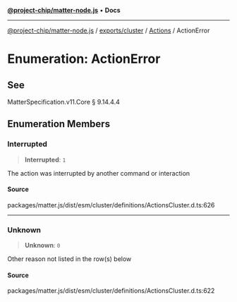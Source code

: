 [**@project-chip/matter-node.js**](../../../../../README.md) • **Docs**

***

[@project-chip/matter-node.js](../../../../../modules.md) / [exports/cluster](../../../README.md) / [Actions](../README.md) / ActionError

# Enumeration: ActionError

## See

MatterSpecification.v11.Core § 9.14.4.4

## Enumeration Members

### Interrupted

> **Interrupted**: `1`

The action was interrupted by another command or interaction

#### Source

packages/matter.js/dist/esm/cluster/definitions/ActionsCluster.d.ts:626

***

### Unknown

> **Unknown**: `0`

Other reason not listed in the row(s) below

#### Source

packages/matter.js/dist/esm/cluster/definitions/ActionsCluster.d.ts:622
